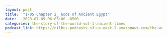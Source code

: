 ```yaml
---
layout: post
title:  "1-05 Chapter 2_ Gods of Ancient Egypt"
date:   2023-07-09 06:05:00 -0500
categories: the-story-of-the-world-vol-1-ancient-times
podcast_link: https://nilbus-podcasts.s3.us-east-2.amazonaws.com/the-well-trained-mind/The%20Story%20of%20the%20World%20Vol.%201%20Ancient%20Times/1-05%20Chapter%202_%20Gods%20of%20Ancient%20Egypt.mp3
---
```

